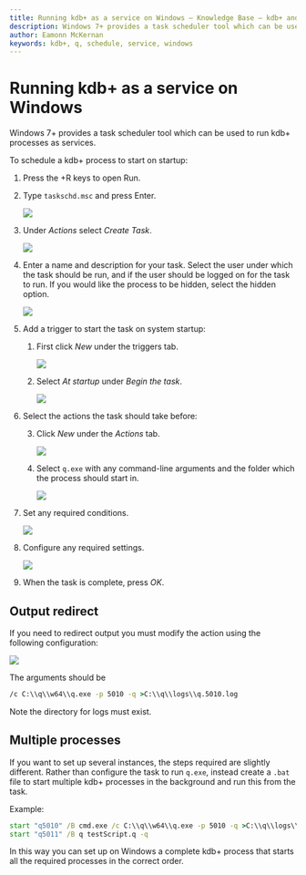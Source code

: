 ```yaml
---
title: Running kdb+ as a service on Windows – Knowledge Base – kdb+ and q documentation
description: Windows 7+ provides a task scheduler tool which can be used to run kdb+.
author: Eamonn McKernan
keywords: kdb+, q, schedule, service, windows
---
```

# Running kdb+ as a service on Windows



Windows 7+ provides a task scheduler tool which can be used to run kdb+
processes as services.

To schedule a kdb+ process to start on startup:

1.  Press the <i class="fab fa-windows"></i>+R keys to open Run.

2.  Type `taskschd.msc` and press Enter.
    
    ![](image1.png)

3.  Under _Actions_ select _Create Task_.
    
    ![](image2.png)

4.  Enter a name and description for your task. Select the user under
    which the task should be run, and if the user should be logged on
    for the task to run. If you would like the process to be hidden,
    select the hidden option.
    
    ![](image3.png)

5.  Add a trigger to start the task on system startup:
    
    1.  First click _New_ under the triggers tab.
        
        ![](image4.png)
    
    2.  Select _At startup_ under _Begin the task_.
        
        ![](image5.png)

6.  Select the actions the task should take before:
    
    3.  Click _New_ under the _Actions_ tab.
        
        ![](image6.png)
    
    4.  Select `q.exe` with any command-line arguments and the folder
        which the process should start in.
        
        ![](image7.png)

7.  Set any required conditions.
    
    ![](image8.png)

8.  Configure any required settings.
    
    ![](image9.png)

9.  When the task is complete, press _OK_.


## Output redirect

If you need to redirect output you must modify the action using
the following configuration:

![](image10.png)

The arguments should be

```bat
/c C:\\q\\w64\\q.exe -p 5010 -q >C:\\q\\logs\\q.5010.log
```

Note the directory for logs must exist.


## Multiple processes

If you want to set up several instances, the steps required are slightly
different. Rather than configure the task to run `q.exe`, instead
create a `.bat` file to start multiple kdb+ processes in the background
and run this from the task. 

Example:

```bat
start "q5010" /B cmd.exe /c C:\\q\\w64\\q.exe -p 5010 -q >C:\\q\\logs\\q.5010.log
start "q5011" /B q testScript.q -q
```

In this way you can set up on Windows a complete kdb+ process that
starts all the required processes in the correct order.

